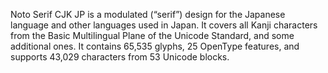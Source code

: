 Noto Serif CJK JP is a modulated (“serif”) design for the Japanese language and other languages used in Japan. It covers all Kanji characters from the Basic Multilingual Plane of the Unicode Standard, and some additional ones. It contains 65,535 glyphs, 25 OpenType features, and supports 43,029 characters from 53 Unicode blocks.